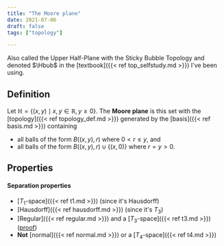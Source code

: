 ```yaml
---
title: "The Moore plane"
date: 2021-07-06
draft: false
tags: ["topology"]

---
```


Also called the Upper Half-Plane with the Sticky Bubble Topology and denoted $\Hbub$ in the [textbook]({{< ref top_selfstudy.md >}}) I've been using. 

## Definition
Let $\mathbb{H} = \{(x,y) \mid x,y \in \mathbb{R}, y \geq 0\}$. The **Moore plane** is this set with the [topology]({{< ref topology_def.md >}}) generated by the [basis]({{< ref basis.md >}}) containing
- all balls of the form $B((x,y), r)$ where $0<r \leq y$, and 
- all balls of the form $B((x,y),r) \cup \{(x,0)\}$ where $r = y > 0$.

## Properties
#### Separation properties
- [$T_1$-space]({{< ref t1.md >}}) (since it's Hausdorff)
- [Hausdorff]({{< ref hausdorff.md >}}) (since it's $T_3$)
- [Regular]({{< ref regular.md >}}) and a [$T_3$-space]({{< ref t3.md >}}) ([proof](\work.pdf#page=20))
- **Not** [normal]({{< ref normal.md >}}) or a [$T_4$-space]({{< ref t4.md >}})
